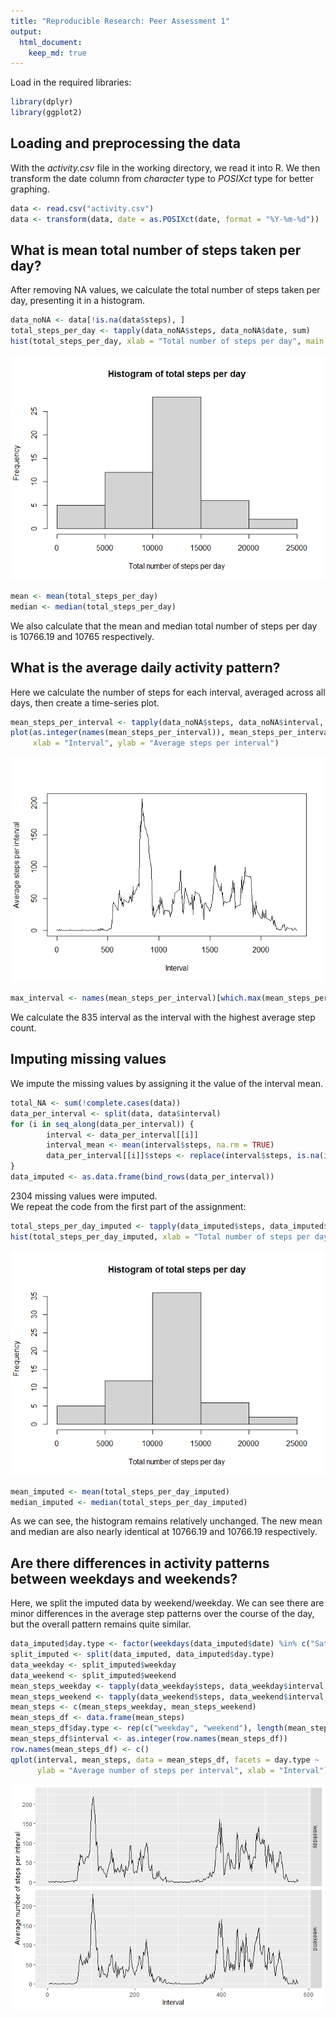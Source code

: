 ```yaml
---
title: "Reproducible Research: Peer Assessment 1"
output: 
  html_document:
    keep_md: true
---
```

Load in the required libraries:

```r
library(dplyr)
library(ggplot2)
```

## Loading and preprocessing the data

With the *activity.csv* file in the working directory, we read it into R.
We then transform the date column from *character* type to *POSIXct* type for better graphing.


```r
data <- read.csv("activity.csv")
data <- transform(data, date = as.POSIXct(date, format = "%Y-%m-%d"))
```

## What is mean total number of steps taken per day?

After removing NA values, we calculate the total number of steps taken per day, presenting it in a histogram.


```r
data_noNA <- data[!is.na(data$steps), ]
total_steps_per_day <- tapply(data_noNA$steps, data_noNA$date, sum)
hist(total_steps_per_day, xlab = "Total number of steps per day", main = "Histogram of total steps per day")
```

![](PA1_template_files/figure-html/unnamed-chunk-3-1.png)<!-- -->

```r
mean <- mean(total_steps_per_day)
median <- median(total_steps_per_day)
```
We also calculate that the mean and median total number of steps per day is 10766.19 and 10765 respectively.

## What is the average daily activity pattern?
Here we calculate the number of steps for each interval, averaged across all days, then create a time-series plot.

```r
mean_steps_per_interval <- tapply(data_noNA$steps, data_noNA$interval, mean)
plot(as.integer(names(mean_steps_per_interval)), mean_steps_per_interval, type = "l",
     xlab = "Interval", ylab = "Average steps per interval")
```

![](PA1_template_files/figure-html/unnamed-chunk-4-1.png)<!-- -->

```r
max_interval <- names(mean_steps_per_interval)[which.max(mean_steps_per_interval)]
```
We calculate the 835 interval as the interval with the highest average step count.

## Imputing missing values

We impute the missing values by assigning it the value of the interval mean.

```r
total_NA <- sum(!complete.cases(data))
data_per_interval <- split(data, data$interval)
for (i in seq_along(data_per_interval)) {
        interval <- data_per_interval[[i]]
        interval_mean <- mean(interval$steps, na.rm = TRUE)
        data_per_interval[[i]]$steps <- replace(interval$steps, is.na(interval$steps), interval_mean)
}
data_imputed <- as.data.frame(bind_rows(data_per_interval))
```

2304 missing values were imputed.  
We repeat the code from the first part of the assignment:  


```r
total_steps_per_day_imputed <- tapply(data_imputed$steps, data_imputed$date, sum)
hist(total_steps_per_day_imputed, xlab = "Total number of steps per day", main = "Histogram of total steps per day")
```

![](PA1_template_files/figure-html/unnamed-chunk-6-1.png)<!-- -->

```r
mean_imputed <- mean(total_steps_per_day_imputed)
median_imputed <- median(total_steps_per_day_imputed)
```
As we can see, the histogram remains relatively unchanged. The new mean and median are also nearly identical at 10766.19 and 10766.19 respectively.

## Are there differences in activity patterns between weekdays and weekends?

Here, we split the imputed data by weekend/weekday. We can see there are minor differences in the average step patterns over the course of the day, but the overall pattern remains quite similar.


```r
data_imputed$day.type <- factor(weekdays(data_imputed$date) %in% c("Saturday", "Sunday") + 1, labels = c("weekday", "weekend"))
split_imputed <- split(data_imputed, data_imputed$day.type)
data_weekday <- split_imputed$weekday
data_weekend <- split_imputed$weekend
mean_steps_weekday <- tapply(data_weekday$steps, data_weekday$interval, mean)
mean_steps_weekend <- tapply(data_weekend$steps, data_weekend$interval, mean)
mean_steps <- c(mean_steps_weekday, mean_steps_weekend)
mean_steps_df <- data.frame(mean_steps)
mean_steps_df$day.type <- rep(c("weekday", "weekend"), length(mean_steps_per_interval))
mean_steps_df$interval <- as.integer(row.names(mean_steps_df))
row.names(mean_steps_df) <- c()
qplot(interval, mean_steps, data = mean_steps_df, facets = day.type ~ ., geom = "line",
      ylab = "Average number of steps per interval", xlab = "Interval")
```

![](PA1_template_files/figure-html/unnamed-chunk-7-1.png)<!-- -->
